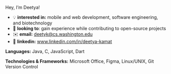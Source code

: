 Hey, I’m Deetya!

- 💡 **interested in:** mobile and web development, software engineering, and biotechnology
- 🔎 **looking to**: gain experience while contributing to open-source projects
- ✉️ **email:** deetyk@cs.washington.edu
- 🤝 **linkedin:** www.linkedin.com/in/deetya-kamat

**Languages:** Java, C, JavaScript, Dart

**Technologies & Frameworks:** Microsoft Office, Figma, Linux/UNIX, Git Version Control
